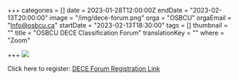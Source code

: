 +++
categories = []
date = 2023-01-28T12:00:00Z
endDate = "2023-02-13T20:00:00"
image = "/img/dece-forum.png"
orga = "OSBCU"
orgaEmail = "Info@osbcu.ca"
startDate = "2023-02-13T18:30:00"
tags = []
thumbnail = ""
title = "OSBCU DECE Classification Forum"
translationKey = ""
where = "Zoom"

+++
![](/img/dece-forum.png)

Click here to register: [DECE Forum Registration Link](https://us02web.zoom.us/meeting/register/tZUlcOCvpjosH9bHah0rhhQRET_mSLQAAYo_)